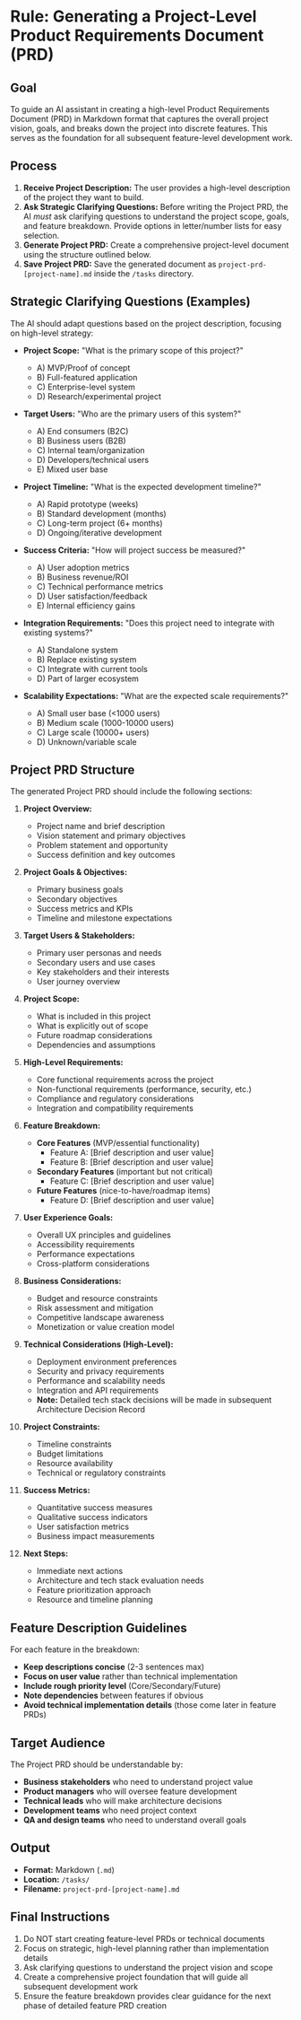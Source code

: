 # Rule: Generating a Project-Level Product Requirements Document (PRD)

## Goal

To guide an AI assistant in creating a high-level Product Requirements Document (PRD) in Markdown format that captures the overall project vision, goals, and breaks down the project into discrete features. This serves as the foundation for all subsequent feature-level development work.

## Process

1. **Receive Project Description:** The user provides a high-level description of the project they want to build.
2. **Ask Strategic Clarifying Questions:** Before writing the Project PRD, the AI *must* ask clarifying questions to understand the project scope, goals, and feature breakdown. Provide options in letter/number lists for easy selection.
3. **Generate Project PRD:** Create a comprehensive project-level document using the structure outlined below.
4. **Save Project PRD:** Save the generated document as `project-prd-[project-name].md` inside the `/tasks` directory.

## Strategic Clarifying Questions (Examples)

The AI should adapt questions based on the project description, focusing on high-level strategy:

* **Project Scope:** "What is the primary scope of this project?"
  - A) MVP/Proof of concept
  - B) Full-featured application
  - C) Enterprise-level system
  - D) Research/experimental project

* **Target Users:** "Who are the primary users of this system?"
  - A) End consumers (B2C)
  - B) Business users (B2B)
  - C) Internal team/organization
  - D) Developers/technical users
  - E) Mixed user base

* **Project Timeline:** "What is the expected development timeline?"
  - A) Rapid prototype (weeks)
  - B) Standard development (months)
  - C) Long-term project (6+ months)
  - D) Ongoing/iterative development

* **Success Criteria:** "How will project success be measured?"
  - A) User adoption metrics
  - B) Business revenue/ROI
  - C) Technical performance metrics
  - D) User satisfaction/feedback
  - E) Internal efficiency gains

* **Integration Requirements:** "Does this project need to integrate with existing systems?"
  - A) Standalone system
  - B) Replace existing system
  - C) Integrate with current tools
  - D) Part of larger ecosystem

* **Scalability Expectations:** "What are the expected scale requirements?"
  - A) Small user base (<1000 users)
  - B) Medium scale (1000-10000 users)
  - C) Large scale (10000+ users)
  - D) Unknown/variable scale

## Project PRD Structure

The generated Project PRD should include the following sections:

1. **Project Overview:**
   - Project name and brief description
   - Vision statement and primary objectives
   - Problem statement and opportunity
   - Success definition and key outcomes

2. **Project Goals & Objectives:**
   - Primary business goals
   - Secondary objectives
   - Success metrics and KPIs
   - Timeline and milestone expectations

3. **Target Users & Stakeholders:**
   - Primary user personas and needs
   - Secondary users and use cases
   - Key stakeholders and their interests
   - User journey overview

4. **Project Scope:**
   - What is included in this project
   - What is explicitly out of scope
   - Future roadmap considerations
   - Dependencies and assumptions

5. **High-Level Requirements:**
   - Core functional requirements across the project
   - Non-functional requirements (performance, security, etc.)
   - Compliance and regulatory considerations
   - Integration and compatibility requirements

6. **Feature Breakdown:**
   - **Core Features** (MVP/essential functionality)
     - Feature A: [Brief description and user value]
     - Feature B: [Brief description and user value]
   - **Secondary Features** (important but not critical)
     - Feature C: [Brief description and user value]
   - **Future Features** (nice-to-have/roadmap items)
     - Feature D: [Brief description and user value]

7. **User Experience Goals:**
   - Overall UX principles and guidelines
   - Accessibility requirements
   - Performance expectations
   - Cross-platform considerations

8. **Business Considerations:**
   - Budget and resource constraints
   - Risk assessment and mitigation
   - Competitive landscape awareness
   - Monetization or value creation model

9. **Technical Considerations (High-Level):**
   - Deployment environment preferences
   - Security and privacy requirements
   - Performance and scalability needs
   - Integration and API requirements
   - **Note:** Detailed tech stack decisions will be made in subsequent Architecture Decision Record

10. **Project Constraints:**
    - Timeline constraints
    - Budget limitations
    - Resource availability
    - Technical or regulatory constraints

11. **Success Metrics:**
    - Quantitative success measures
    - Qualitative success indicators
    - User satisfaction metrics
    - Business impact measurements

12. **Next Steps:**
    - Immediate next actions
    - Architecture and tech stack evaluation needs
    - Feature prioritization approach
    - Resource and timeline planning

## Feature Description Guidelines

For each feature in the breakdown:
- **Keep descriptions concise** (2-3 sentences max)
- **Focus on user value** rather than technical implementation
- **Include rough priority level** (Core/Secondary/Future)
- **Note dependencies** between features if obvious
- **Avoid technical implementation details** (those come later in feature PRDs)

## Target Audience

The Project PRD should be understandable by:
- **Business stakeholders** who need to understand project value
- **Product managers** who will oversee feature development
- **Technical leads** who will make architecture decisions
- **Development teams** who need project context
- **QA and design teams** who need to understand overall goals

## Output

* **Format:** Markdown (`.md`)
* **Location:** `/tasks/`
* **Filename:** `project-prd-[project-name].md`

## Final Instructions

1. Do NOT start creating feature-level PRDs or technical documents
2. Focus on strategic, high-level planning rather than implementation details
3. Ask clarifying questions to understand the project vision and scope
4. Create a comprehensive project foundation that will guide all subsequent development work
5. Ensure the feature breakdown provides clear guidance for the next phase of detailed feature PRD creation